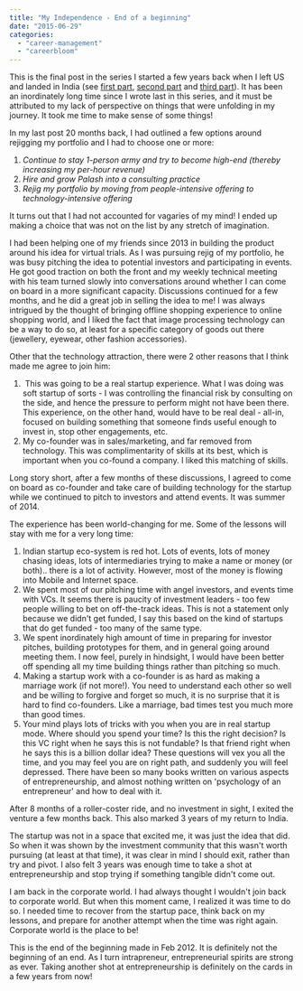 ```yaml
---
title: "My Independence - End of a beginning"
date: "2015-06-29"
categories: 
  - "career-management"
  - "careerbloom"
---
```


This is the final post in the series I started a few years back when I left US and landed in India (see [first part](https://careermanagement.wordpress.com/2012/08/15/how-i-earned-my-independence/), [second part](https://careermanagement.wordpress.com/2012/12/24/my-independence-roadblocks-and-lessons/) and [third part](https://careermanagement.wordpress.com/2013/10/17/my-independence-growing-up/)). It has been an inordinately long time since I wrote last in this series, and it must be attributed to my lack of perspective on things that were unfolding in my journey. It took me time to make sense of some things!

In my last post 20 months back, I had outlined a few options around rejigging my portfolio and I had to choose one or more:

1. _Continue to stay 1-person army and try to become high-end (thereby increasing my per-hour revenue)_
2. _Hire and grow Palash into a consulting practice_
3. _Rejig my portfolio by moving from people-intensive offering to technology-intensive offering_

It turns out that I had not accounted for vagaries of my mind! I ended up making a choice that was not on the list by any stretch of imagination. 

I had been helping one of my friends since 2013 in building the product around his idea for virtual trials. As I was pursuing rejig of my portfolio, he was busy pitching the idea to potential investors and participating in events. He got good traction on both the front and my weekly technical meeting with his team turned slowly into conversations around whether I can come on board in a more significant capacity. Discussions continued for a few months, and he did a great job in selling the idea to me! I was always intrigued by the thought of bringing offline shopping experience to online shopping world, and I liked the fact that image processing technology can be a way to do so, at least for a specific category of goods out there (jewellery, eyewear, other fashion accessories).

Other that the technology attraction, there were 2 other reasons that I think made me agree to join him:

1.  This was going to be a real startup experience. What I was doing was soft startup of sorts - I was controlling the financial risk by consulting on the side, and hence the pressure to perform might not have been there. This experience, on the other hand, would have to be real deal - all-in, focused on building something that someone finds useful enough to invest in, stop other engagements, etc.
2. My co-founder was in sales/marketing, and far removed from technology. This was complimentarity of skills at its best, which is important when you co-found a company. I liked this matching of skills.

Long story short, after a few months of these discussions, I agreed to come on board as co-founder and take care of building technology for the startup while we continued to pitch to investors and attend events. It was summer of 2014.

The experience has been world-changing for me. Some of the lessons will stay with me for a very long time:

1. Indian startup eco-system is red hot. Lots of events, lots of money chasing ideas, lots of intermediaries trying to make a name or money (or both).. there is a lot of activity. However, most of the money is flowing into Mobile and Internet space.
2. We spent most of our pitching time with angel investors, and events time with VCs. It seems there is paucity of investment leaders - too few people willing to bet on off-the-track ideas. This is not a statement only because we didn't get funded, I say this based on the kind of startups that do get funded - too many of the same type.
3. We spent inordinately high amount of time in preparing for investor pitches, building prototypes for them, and in general going around meeting them. I now feel, purely in hindsight, I would have been better off spending all my time building things rather than pitching so much.
4. Making a startup work with a co-founder is as hard as making a marriage work (if not more!). You need to understand each other so well and be willing to forgive and forget so much, it is no surprise that it is hard to find co-founders. Like a marriage, bad times test you much more than good times.
5. Your mind plays lots of tricks with you when you are in real startup mode. Where should you spend your time? Is this the right decision? Is this VC right when he says this is not fundable? Is that friend right when he says this is a billion dollar idea? These questions will vex you all the time, and you may feel you are on right path, and suddenly you will feel depressed. There have been so many books written on various aspects of entrepreneurship, and almost nothing written on 'psychology of an entrepreneur' and how to deal with it.

After 8 months of a roller-coster ride, and no investment in sight, I exited the venture a few months back. This also marked 3 years of my return to India.

The startup was not in a space that excited me, it was just the idea that did. So when it was shown by the investment community that this wasn't worth pursuing (at least at that time), it was clear in mind I should exit, rather than try and pivot. I also felt 3 years was enough time to take a shot at entrepreneurship and stop trying if something tangible didn't come out.

I am back in the corporate world. I had always thought I wouldn't join back to corporate world. But when this moment came, I realized it was time to do so. I needed time to recover from the startup pace, think back on my lessons, and prepare for another attempt when the time was right again. Corporate world is the place to be!

This is the end of the beginning made in Feb 2012. It is definitely not the beginning of an end. As I turn intrapreneur, entrepreneurial spirits are strong as ever. Taking another shot at entrepreneurship is definitely on the cards in a few years from now!
